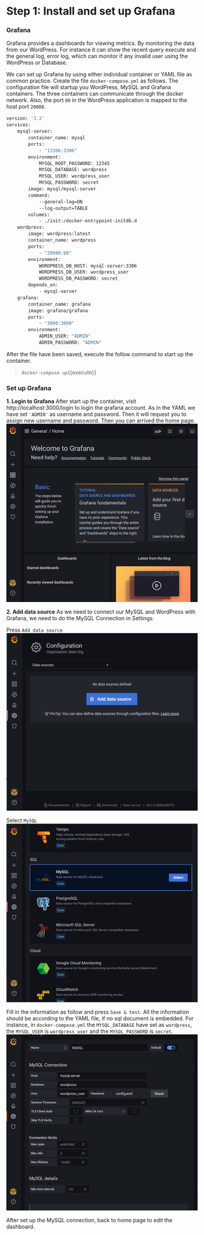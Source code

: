 # Step 1: Install and set up Grafana

### Grafana
Grafana provides a dashboards for viewing metrics. By monitoring the data from our WordPress. For instance it can show the recent query execute and the general log, error log, which can monitor if any invalid user using the WordPress or Database.

We can set up Grafana by using either individual container or YAML file as common practice. Create the file `docker-compose.yml` as follows. The configuration file will startup you WordPress, MySQL and Grafana containers. The three containers can communicate through the docker network. Also, the port `80` in the WordPress application is mapped to the host port `20080`. 

```sh
version: '3.2'
services:
    mysql-server:
        container_name: mysql
        ports:
            - "13306:3306"
        environment:
            MYSQL_ROOT_PASSWORD: 12345
            MYSQL_DATABASE: wordpress
            MYSQL_USER: wordpress_user
            MYSQL_PASSWORD: secret
        image: mysql/mysql-server
        command: 
            --general-log=ON
            --log-output=TABLE
        volumes:
            - ./init:/docker-entrypoint-initdb.d
    wordpress:
        image: wordpress:latest
        container_name: wordpress
        ports:
            - "20080:80"
        environment:
            WORDPRESS_DB_HOST: mysql-server:3306
            WORDPRESS_DB_USER: wordpress_user
            WORDPRESS_DB_PASSWORD: secret
        depends_on:
            - mysql-server 
    grafana:
        container_name: grafana
        image: grafana/grafana
        ports:
            - "3000:3000"
        environment:
            ADMIN_USER: "ADMIN"
            ADMIN_PASSWORD: "ADMIN"
```

After the file have been saved, execute the follow command to start up the container.

> `docker-compose up`{{execute}}

### Set up Grafana
**1. Login to Grafana**
After start up the container, visit http://localhost:3000/login to login the grafana account.
As in the YAML we have set `'ADMIN'` as username and password. Then it will request you to assign new username and password. Then you can arrived the home page.
![GrafanaHomePage](./step1-1.png)

**2. Add data source**
As we need to connect our MySQL and WordPress with Grafana, we need to do the MySQL Connection in Settings.

Press `Add data source` 
![GrafanaSetting](./step1-2.png)

Select `MySQL` 
![GrafanaSetting](./step1-3.png)

Fill in the information as follow and press `Save & test`. All the information should be according to the YAML file, if no sql document is embedded. For instance, in `docker-compose.yml` the `MYSQL_DATABASE` have set as `wordpress`, the `MYSQL_USER` is `wordpress_user` and the `MYSQL_PASSWORD` is `secret`. 
![GrafanaSetting](./step1-4.png)

After set up the MySQL connection, back to home page to edit the dashboard.









